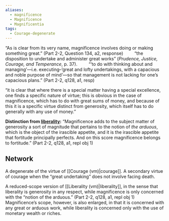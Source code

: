 ```yaml
---
aliases:
  - magnificence
  - Magnificence
  - Magnificentia
tags:
  - Courage-degenerate
---
```

“As is clear from its very name, magnificence involves doing or making something great.” (Part 2-2, Question 134, a2, response)
$\qquad$“the disposition to undertake and administer great works” (*Prudence, Justice, Courage, and Temperance*, p. 37).
$\qquad$“‘to do with thinking about and managing’—i.e. executing–’great and lofty undertakings, with a capacious and noble purpose of mind’—so that management is not lacking for one’s capacious plans.” (Part 2-2, q128, a1, resp)

“it is clear that where there is a special matter having a special excellence, one finds a specific nature of virtue; this is obvious in the case of magnificence, which has to do with great sums of money, and because of this it is a specific virtue distinct from generosity, which itself has to do generally with any use of money.”

**Distinction from [liberality](obsidian://open?vault=Obsidian&file=VGBF%20Network%2FCardinal%20Virtues%2FDegenerates%20of%20Justice%2FLiberality%20(vm)):** “Magnificence adds to the subject matter of generosity a sort of magnitude that pertains to the notion of *the arduous*, which is the object of the irascible appetite, and it is the irascible appetite that fortitude principally perfects. And on this score magnificence belongs to fortitude.” (Part 2-2, q128, a1, repl obj 1)
## Network
A degenerate of the virtue of [[Courage (vm)|courage]].
A secondary virtue of courage when the “great undertaking” does not involve facing death.

A reduced-scope version of [[Liberality (vm)|liberality]], in the sense that liberality is generosity in any respect, while magnificence is only concerned with the “notion of the arduous.” (Part 2-2, q128, a1, repl obj 1) Magnificence’s scope, however, is also enlarged, in that it is concerned with any great or arduous work, while liberality is concerned only with the use of monetary wealth or riches.